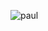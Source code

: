 ![paul](https://github.com/SitekickRemastered/Paul/assets/1341176/8a60c44a-df6a-4f95-a387-4542c1875098)
